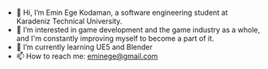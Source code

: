 - 👋 Hi, I’m Emin Ege Kodaman, a software engineering student at Karadeniz Technical University.
- 👀 I’m interested in game development and the game industry as a whole, and I'm constantly improving myself to become a part of it.
- 🌱 I’m currently learning UE5 and Blender
- 📫 How to reach me: eminege@gmail.com
